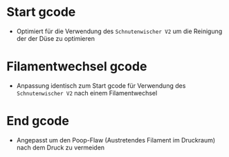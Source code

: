 # Start gcode
* Optimiert für die Verwendung des `Schnutenwischer V2` um die Reinigung der der Düse zu optimieren

# Filamentwechsel gcode
* Anpassung identisch zum Start gcode für Verwendung des `Schnutenwischer V2` nach einem Filamentwechsel

# End gcode
* Angepasst um den Poop-Flaw (Austretendes Filament im Druckraum) nach dem Druck zu vermeiden
